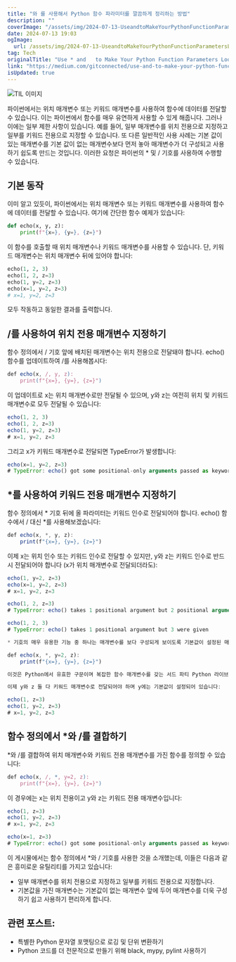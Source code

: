 ```yaml
---
title: "와 를 사용해서 Python 함수 파라미터를 깔끔하게 정리하는 방법"
description: ""
coverImage: "/assets/img/2024-07-13-UseandtoMakeYourPythonFunctionParametersLookNeater_0.png"
date: 2024-07-13 19:03
ogImage: 
  url: /assets/img/2024-07-13-UseandtoMakeYourPythonFunctionParametersLookNeater_0.png
tag: Tech
originalTitle: "Use * and   to Make Your Python Function Parameters Look Neater"
link: "https://medium.com/gitconnected/use-and-to-make-your-python-function-parameters-look-neater-7ca80f874893"
isUpdated: true
---
```





![TIL 이미지](/assets/img/2024-07-13-UseandtoMakeYourPythonFunctionParametersLookNeater_0.png)

파이썬에서는 위치 매개변수 또는 키워드 매개변수를 사용하여 함수에 데이터를 전달할 수 있습니다. 이는 파이썬에서 함수를 매우 유연하게 사용할 수 있게 해줍니다. 그러나 이에는 일부 제한 사항이 있습니다. 예를 들어, 일부 매개변수를 위치 전용으로 지정하고 일부를 키워드 전용으로 지정할 수 있습니다. 또 다른 일반적인 사용 사례는 기본 값이 있는 매개변수를 기본 값이 없는 매개변수보다 먼저 놓아 매개변수가 더 구성되고 사용하기 쉽도록 만드는 것입니다. 이러한 요청은 파이썬의 * 및 / 기호를 사용하여 수행할 수 있습니다.

## 기본 동작

이미 알고 있듯이, 파이썬에서는 위치 매개변수 또는 키워드 매개변수를 사용하여 함수에 데이터를 전달할 수 있습니다. 여기에 간단한 함수 예제가 있습니다:

<div class="content-ad"></div>

```python
def echo(x, y, z):
    print(f"{x=}, {y=}, {z=}")
```

이 함수를 호출할 때 위치 매개변수나 키워드 매개변수를 사용할 수 있습니다. 단, 키워드 매개변수는 위치 매개변수 뒤에 있어야 합니다:

```python
echo(1, 2, 3)
echo(1, 2, z=3)
echo(1, y=2, z=3)
echo(x=1, y=2, z=3)
# x=1, y=2, z=3
```

모두 작동하고 동일한 결과를 출력합니다.

<div class="content-ad"></div>

## /를 사용하여 위치 전용 매개변수 지정하기

함수 정의에서 / 기호 앞에 배치된 매개변수는 위치 전용으로 전달돼야 합니다. echo() 함수를 업데이트하여 /를 사용해봅시다:

```js
def echo(x, /, y, z):
    print(f"{x=}, {y=}, {z=}")
```

이 업데이트로 x는 위치 매개변수로만 전달될 수 있으며, y와 z는 여전히 위치 및 키워드 매개변수로 모두 전달될 수 있습니다:

<div class="content-ad"></div>


```js
echo(1, 2, 3)
echo(1, 2, z=3)
echo(1, y=2, z=3)
# x=1, y=2, z=3
```

그리고 x가 키워드 매개변수로 전달되면 TypeError가 발생합니다:

```js
echo(x=1, y=2, z=3)
# TypeError: echo() got some positional-only arguments passed as keyword arguments: 'x'
```

## *를 사용하여 키워드 전용 매개변수 지정하기


<div class="content-ad"></div>

함수 정의에서 * 기호 뒤에 올 파라미터는 키워드 인수로 전달되어야 합니다. echo() 함수에서 / 대신 *를 사용해보겠습니다:

```js
def echo(x, *, y, z):
    print(f"{x=}, {y=}, {z=}")
```

이제 x는 위치 인수 또는 키워드 인수로 전달할 수 있지만, y와 z는 키워드 인수로 반드시 전달되어야 합니다 (x가 위치 매개변수로 전달되더라도):

```js
echo(1, y=2, z=3)
echo(x=1, y=2, z=3)
# x=1, y=2, z=3

echo(1, 2, z=3)
# TypeError: echo() takes 1 positional argument but 2 positional arguments (and 1 keyword-only argument) were given

echo(1, 2, 3)
# TypeError: echo() takes 1 positional argument but 3 were given
```

<div class="content-ad"></div>

```js
* 기호의 매우 유용한 기능 중 하나는 매개변수를 보다 구성되게 보이도록 기본값이 설정된 매개변수를 기본값이 없는 매개변수보다 먼저 배치할 수 있다는 것입니다. 예를 들어, * 기호를 사용하여 y에 기본값을 지정하고 여전히 y 뒤에 z를 놓을 수 있습니다:

def echo(x, *, y=2, z):
    print(f"{x=}, {y=}, {z=}")

이것은 Python에서 유효한 구문이며 복잡한 함수 매개변수를 갖는 서드 파티 Python 라이브러리에서 흔히 사용됩니다.

이제 y와 z 둘 다 키워드 매개변수로 전달되어야 하며 y에는 기본값이 설정되어 있습니다:
```

<div class="content-ad"></div>


```js
echo(1, z=3)
echo(1, y=2, z=3)
# x=1, y=2, z=3
```

## 함수 정의에서 *와 /를 결합하기

*와 /를 결합하여 위치 매개변수와 키워드 전용 매개변수를 가진 함수를 정의할 수 있습니다:

```js
def echo(x, /, *, y=2, z):
    print(f"{x=}, {y=}, {z=}")
```

<div class="content-ad"></div>

이 경우에는 x는 위치 전용이고 y와 z는 키워드 전용 매개변수입니다:

```js
echo(1, z=3)
echo(1, y=2, z=3)
# x=1, y=2, z=3

echo(x=1, z=3)
# TypeError: echo() got some positional-only arguments passed as keyword arguments: 'x'
```

이 게시물에서는 함수 정의에서 *와 / 기호를 사용한 것을 소개했는데, 이들은 다음과 같은 흥미로운 유틸리티를 가지고 있습니다:

- 일부 매개변수를 위치 전용으로 지정하고 일부를 키워드 전용으로 지정합니다.
- 기본값을 가진 매개변수는 기본값이 없는 매개변수 앞에 두어 매개변수를 더욱 구성하기 쉽고 사용하기 편리하게 합니다.

<div class="content-ad"></div>

## 관련 포스트:

- 특별한 Python 문자열 포맷팅으로 로깅 및 단위 변환하기
- Python 코드를 더 전문적으로 만들기 위해 black, mypy, pylint 사용하기
